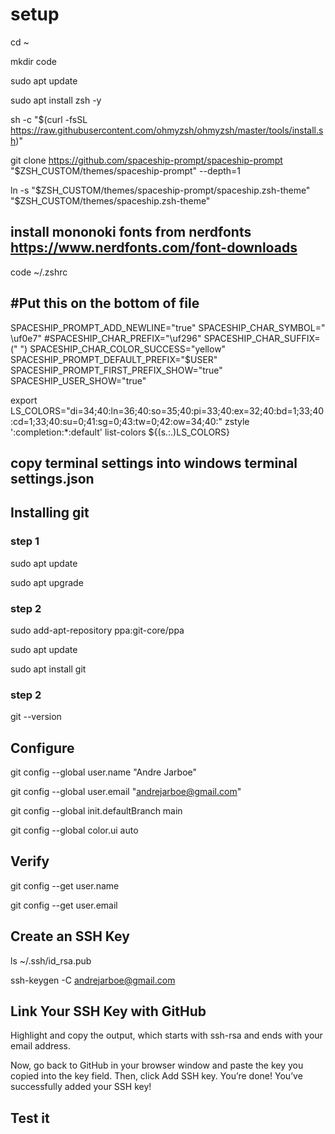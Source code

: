 # setup

cd ~

mkdir code

sudo apt update

sudo apt install zsh -y

sh -c "$(curl -fsSL https://raw.githubusercontent.com/ohmyzsh/ohmyzsh/master/tools/install.sh)"


git clone https://github.com/spaceship-prompt/spaceship-prompt "$ZSH_CUSTOM/themes/spaceship-prompt" --depth=1

ln -s "$ZSH_CUSTOM/themes/spaceship-prompt/spaceship.zsh-theme" "$ZSH_CUSTOM/themes/spaceship.zsh-theme" 

## install mononoki fonts from nerdfonts https://www.nerdfonts.com/font-downloads


code ~/.zshrc

## #Put this on the bottom of file
SPACESHIP_PROMPT_ADD_NEWLINE="true" 
SPACESHIP_CHAR_SYMBOL=" \uf0e7" 
#SPACESHIP_CHAR_PREFIX="\uf296" 
SPACESHIP_CHAR_SUFFIX=(" ") 
SPACESHIP_CHAR_COLOR_SUCCESS="yellow" 
SPACESHIP_PROMPT_DEFAULT_PREFIX="$USER" 
SPACESHIP_PROMPT_FIRST_PREFIX_SHOW="true" 
SPACESHIP_USER_SHOW="true"

export LS_COLORS="di=34;40:ln=36;40:so=35;40:pi=33;40:ex=32;40:bd=1;33;40:cd=1;33;40:su=0;41:sg=0;43:tw=0;42:ow=34;40:"
zstyle ':completion:*:default' list-colors ${(s.:.)LS_COLORS}

## copy terminal settings into windows terminal settings.json 

## Installing git

### step 1
sudo apt update

sudo apt upgrade


### step 2
sudo add-apt-repository ppa:git-core/ppa

sudo apt update

sudo apt install git

### step 2
git --version

## Configure
git config --global user.name "Andre Jarboe"

git config --global user.email "andrejarboe@gmail.com"

git config --global init.defaultBranch main

git config --global color.ui auto

## Verify
git config --get user.name

git config --get user.email

## Create an SSH Key
ls ~/.ssh/id_rsa.pub

ssh-keygen -C andrejarboe@gmail.com

##  Link Your SSH Key with GitHub

Highlight and copy the output, which starts with ssh-rsa and ends with your email address.

Now, go back to GitHub in your browser window and paste the key you copied into the key field. Then, click Add SSH key. You’re done! You’ve successfully added your SSH key!

## Test it
